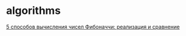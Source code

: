 # algorithms

[5 способов вычисления чисел Фибоначчи: реализация и сравнение](https://habr.com/ru/post/261159/)
